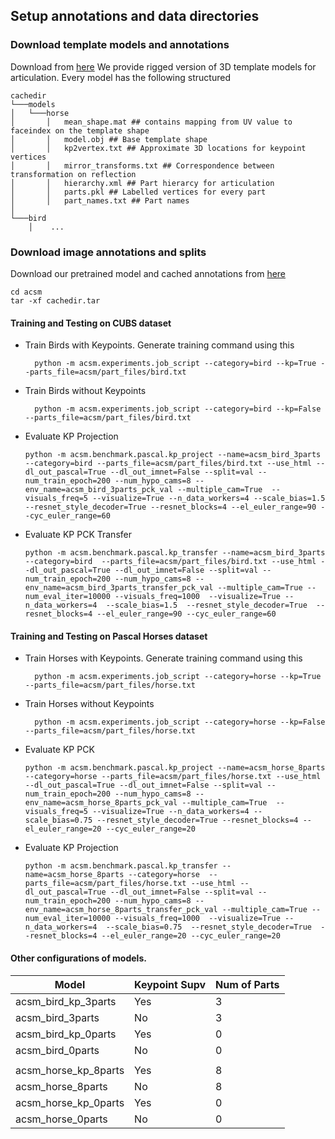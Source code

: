 ## Setup annotations and data directories


### Download template models and annotations 
Download from [here](https://www.dropbox.com/s/3tj037gnk4gz11t/cachedir.tar?dl=0)
We provide rigged version of 3D template models for articulation. Every model has the following structured
```
cachedir
└───models
│   └───horse
│       │   mean_shape.mat ## contains mapping from UV value to faceindex on the template shape 
│       │   model.obj ## Base template shape
│       │   kp2vertex.txt ## Approximate 3D locations for keypoint vertices
│       │   mirror_transforms.txt ## Correspondence between transformation on reflection
│       │   hierarchy.xml ## Part hierarcy for articulation
│       │   parts.pkl ## Labelled vertices for every part
│       │   part_names.txt ## Part names
│   
└───bird
    │    ...

```


### Download image annotations and splits
Download our pretrained model and cached annotations from [here](https://www.dropbox.com/s/3tj037gnk4gz11t/cachedir.tar?dl=0)
```
cd acsm
tar -xf cachedir.tar
```

#### Training and Testing on CUBS dataset
* Train Birds with Keypoints. Generate training command using this 
  ```
    python -m acsm.experiments.job_script --category=bird --kp=True --parts_file=acsm/part_files/bird.txt
  ```

* Train Birds without Keypoints
  ```
    python -m acsm.experiments.job_script --category=bird --kp=False --parts_file=acsm/part_files/bird.txt
  ```


* Evaluate KP Projection
    ```
    python -m acsm.benchmark.pascal.kp_project --name=acsm_bird_3parts --category=bird --parts_file=acsm/part_files/bird.txt --use_html --dl_out_pascal=True --dl_out_imnet=False --split=val --num_train_epoch=200 --num_hypo_cams=8 --env_name=acsm_bird_3parts_pck_val --multiple_cam=True  --visuals_freq=5 --visualize=True --n_data_workers=4 --scale_bias=1.5  --resnet_style_decoder=True --resnet_blocks=4 --el_euler_range=90 --cyc_euler_range=60
    ```


* Evaluate KP PCK Transfer
    ```
    python -m acsm.benchmark.pascal.kp_transfer --name=acsm_bird_3parts --category=bird  --parts_file=acsm/part_files/bird.txt --use_html --dl_out_pascal=True --dl_out_imnet=False --split=val --num_train_epoch=200 --num_hypo_cams=8 --env_name=acsm_bird_3parts_transfer_pck_val --multiple_cam=True --num_eval_iter=10000 --visuals_freq=1000  --visualize=True --n_data_workers=4  --scale_bias=1.5  --resnet_style_decoder=True  --resnet_blocks=4 --el_euler_range=90 --cyc_euler_range=60
    ```



#### Training and Testing on Pascal Horses dataset
* Train Horses with Keypoints. Generate training command using this 
  ```
    python -m acsm.experiments.job_script --category=horse --kp=True --parts_file=acsm/part_files/horse.txt
  ```

* Train Horses without Keypoints
  ```
    python -m acsm.experiments.job_script --category=horse --kp=False --parts_file=acsm/part_files/horse.txt
  ```


* Evaluate KP PCK
    ```
    python -m acsm.benchmark.pascal.kp_project --name=acsm_horse_8parts --category=horse --parts_file=acsm/part_files/horse.txt --use_html --dl_out_pascal=True --dl_out_imnet=False --split=val --num_train_epoch=200 --num_hypo_cams=8 --env_name=acsm_horse_8parts_pck_val --multiple_cam=True  --visuals_freq=5 --visualize=True --n_data_workers=4 --scale_bias=0.75 --resnet_style_decoder=True --resnet_blocks=4 --el_euler_range=20 --cyc_euler_range=20
    ```


* Evaluate KP Projection
    ```
    python -m acsm.benchmark.pascal.kp_transfer --name=acsm_horse_8parts --category=horse  --parts_file=acsm/part_files/horse.txt --use_html --dl_out_pascal=True --dl_out_imnet=False --split=val --num_train_epoch=200 --num_hypo_cams=8 --env_name=acsm_horse_8parts_transfer_pck_val --multiple_cam=True --num_eval_iter=10000 --visuals_freq=1000  --visualize=True --n_data_workers=4  --scale_bias=0.75  --resnet_style_decoder=True  --resnet_blocks=4 --el_euler_range=20 --cyc_euler_range=20
    ```


#### Other configurations of models.

| Model                | Keypoint Supv | Num of Parts |
| -------------------- | ------------- | ------------ |
| acsm_bird_kp_3parts  | Yes           | 3            |
| acsm_bird_3parts     | No            | 3            |
| acsm_bird_kp_0parts  | Yes           | 0            |
| acsm_bird_0parts     | No            | 0            |
|                      |               |              |
| acsm_horse_kp_8parts | Yes           | 8            |
| acsm_horse_8parts    | No            | 8            |
| acsm_horse_kp_0parts | Yes           | 0            |
| acsm_horse_0parts    | No            | 0            |


